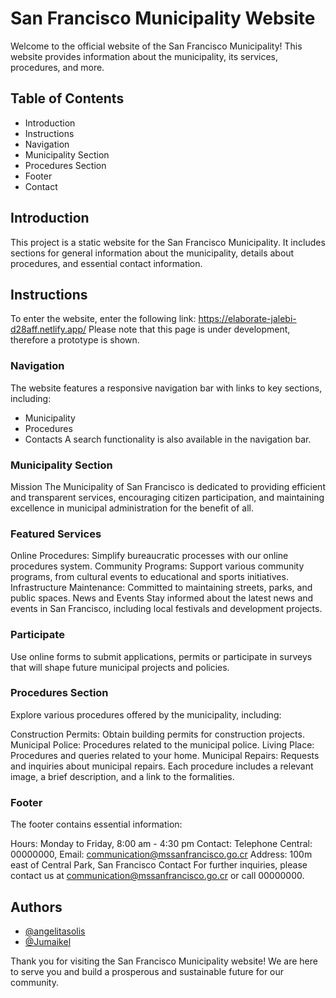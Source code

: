 # San Francisco Municipality Website
Welcome to the official website of the San Francisco Municipality! This website provides information about the municipality, its services, procedures, and more.

## Table of Contents
- Introduction
- Instructions
- Navigation
- Municipality Section
- Procedures Section
- Footer
- Contact

## Introduction
This project is a static website for the San Francisco Municipality. It includes sections for general information about the municipality, details about procedures, and essential contact information.

## Instructions
To enter the website, enter the following link:
https://elaborate-jalebi-d28aff.netlify.app/
Please note that this page is under development, therefore a prototype is shown.

### Navigation
The website features a responsive navigation bar with links to key sections, including:
- Municipality
- Procedures
- Contacts
A search functionality is also available in the navigation bar.

### Municipality Section
Mission
The Municipality of San Francisco is dedicated to providing efficient and transparent services, encouraging citizen participation, and maintaining excellence in municipal administration for the benefit of all.

### Featured Services
Online Procedures: Simplify bureaucratic processes with our online procedures system.
Community Programs: Support various community programs, from cultural events to educational and sports initiatives.
Infrastructure Maintenance: Committed to maintaining streets, parks, and public spaces.
News and Events
Stay informed about the latest news and events in San Francisco, including local festivals and development projects.


### Participate
Use online forms to submit applications, permits or participate in surveys that will shape future municipal projects and policies.

### Procedures Section
Explore various procedures offered by the municipality, including:

Construction Permits: Obtain building permits for construction projects.
Municipal Police: Procedures related to the municipal police.
Living Place: Procedures and queries related to your home.
Municipal Repairs: Requests and inquiries about municipal repairs.
Each procedure includes a relevant image, a brief description, and a link to the formalities.

### Footer
The footer contains essential information:

Hours: Monday to Friday, 8:00 am - 4:30 pm
Contact: Telephone Central: 00000000, Email: communication@mssanfrancisco.go.cr
Address: 100m east of Central Park, San Francisco
Contact
For further inquiries, please contact us at communication@mssanfrancisco.go.cr or call 00000000.

## Authors

- [@angelitasolis](https://github.com/angelitasolis)
- [@Jumaikel](https://github.com/Jumaikel)

Thank you for visiting the San Francisco Municipality website! We are here to serve you and build a prosperous and sustainable future for our community.
